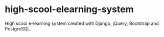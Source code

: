 # high-scool-elearning-system
High scool e-learning system created with Django, jQuery, Bootstrap and PostgreSQL.
